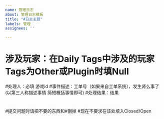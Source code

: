 ```yaml
---
name: 管理日志
about: 管理日志模板
title: "#日志主题"
labels: 管理
assignees: ''

---
```


#
# 涉及玩家：在Daily Tags中涉及的玩家 Tags为Other或Plugin时填Null
#处理人：必填 游戏id
#事件描述：工单号（如果来自工单系统），发生肾么事了 (以第三人称描述事情 简短概括事情即可)
#处理结果：结果
#
#提交问题时请把不要的东西和#删掉
#现在不要求在该处填入Closed/Open
